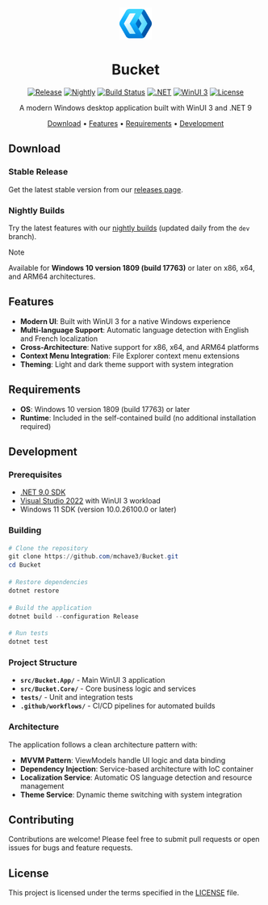 <div align="center">

<img src="src/Bucket.App/Assets/AppIcon.png" alt="Bucket" height="64" />

# Bucket

[![Release](https://img.shields.io/github/v/release/mchave3/Bucket?style=flat-square&label=Release&color=blue)](https://github.com/mchave3/Bucket/releases/latest)
[![Nightly](https://img.shields.io/github/v/tag/mchave3/Bucket?filter=*-Nightly&style=flat-square&label=Nightly&color=orange)](https://github.com/mchave3/Bucket/releases?q=prerelease%3Atrue)
[![Build Status](https://img.shields.io/github/actions/workflow/status/mchave3/Bucket/dotnet-release.yml?style=flat-square&label=Build)](https://github.com/mchave3/Bucket/actions)
[![.NET](https://img.shields.io/badge/.NET-9.0-512BD4?style=flat-square&logo=dotnet)](https://dotnet.microsoft.com/)
[![WinUI 3](https://img.shields.io/badge/WinUI-3-0078D4?style=flat-square&logo=microsoft)](https://docs.microsoft.com/en-us/windows/apps/winui/)
[![License](https://img.shields.io/github/license/mchave3/Bucket?style=flat-square)](LICENSE)

A modern Windows desktop application built with WinUI 3 and .NET 9

[Download](#download) • [Features](#features) • [Requirements](#requirements) • [Development](#development)

</div>

## Download

### Stable Release
Get the latest stable version from our [releases page](https://github.com/mchave3/Bucket/releases/latest).

### Nightly Builds
Try the latest features with our [nightly builds](https://github.com/mchave3/Bucket/releases?q=prerelease%3Atrue) (updated daily from the `dev` branch).

> [!NOTE]
> Available for **Windows 10 version 1809 (build 17763)** or later on x86, x64, and ARM64 architectures.

## Features

- **Modern UI**: Built with WinUI 3 for a native Windows experience
- **Multi-language Support**: Automatic language detection with English and French localization
- **Cross-Architecture**: Native support for x86, x64, and ARM64 platforms
- **Context Menu Integration**: File Explorer context menu extensions
- **Theming**: Light and dark theme support with system integration

## Requirements

- **OS**: Windows 10 version 1809 (build 17763) or later
- **Runtime**: Included in the self-contained build (no additional installation required)

## Development

### Prerequisites

- [.NET 9.0 SDK](https://dotnet.microsoft.com/download/dotnet/9.0)
- [Visual Studio 2022](https://visualstudio.microsoft.com/) with WinUI 3 workload
- Windows 11 SDK (version 10.0.26100.0 or later)

### Building

```powershell
# Clone the repository
git clone https://github.com/mchave3/Bucket.git
cd Bucket

# Restore dependencies
dotnet restore

# Build the application
dotnet build --configuration Release

# Run tests
dotnet test
```

### Project Structure

- **`src/Bucket.App/`** - Main WinUI 3 application
- **`src/Bucket.Core/`** - Core business logic and services
- **`tests/`** - Unit and integration tests
- **`.github/workflows/`** - CI/CD pipelines for automated builds

### Architecture

The application follows a clean architecture pattern with:

- **MVVM Pattern**: ViewModels handle UI logic and data binding
- **Dependency Injection**: Service-based architecture with IoC container
- **Localization Service**: Automatic OS language detection and resource management
- **Theme Service**: Dynamic theme switching with system integration

## Contributing

Contributions are welcome! Please feel free to submit pull requests or open issues for bugs and feature requests.

## License

This project is licensed under the terms specified in the [LICENSE](LICENSE) file.